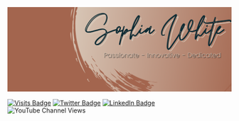 [![Sophia's GitHub Banner](./assets/GitHubHeader.png)](https://sophiagwhite.com)

[![Visits Badge](https://badges.pufler.dev/visits/sophiagrace16/sophiagrace16)](https://www.sophiagwhite.com)
[![Twitter Badge](https://img.shields.io/badge/Twitter-Profile-informational?style=for-the-badge&logo=twitter&logoColor=white&color=1CA2F1)](https://twitter.com/SophiaGrace_16)
[![LinkedIn Badge](https://img.shields.io/badge/LinkedIn-Profile-informational?style=for-the-badge&logo=linkedin&logoColor=white&color=0D76A8)](https://www.linkedin.com/in/sophia-g-white/)
![YouTube Channel Views](https://img.shields.io/youtube/channel/UCGRRLKfNp8u-MVgklh-mgFw?label=Youtube&style=for-the-badge&logo=youtube&logoColor=white)
